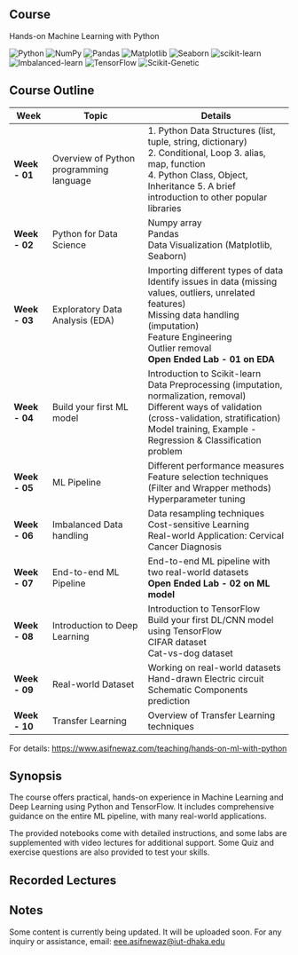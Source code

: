 
## Course

Hands-on Machine Learning with Python

![Python](https://img.shields.io/badge/Python-3.x-blue)
![NumPy](https://img.shields.io/pypi/v/numpy?label=NumPy&color=yellow)
![Pandas](https://img.shields.io/pypi/v/pandas?label=Pandas&color=brightgreen)
![Matplotlib](https://img.shields.io/pypi/v/matplotlib?label=Matplotlib&color=blueviolet)
![Seaborn](https://img.shields.io/pypi/v/seaborn?label=Seaborn&color=9cf)
![scikit-learn](https://img.shields.io/pypi/v/scikit-learn?label=scikit-learn&color=blue)
![Imbalanced-learn](https://img.shields.io/pypi/v/imblearn?label=Imbalanced-learn&color=orange)
![TensorFlow](https://img.shields.io/pypi/v/tensorflow?label=TensorFlow&color=orange)
![Scikit-Genetic](https://img.shields.io/pypi/v/sklearn-genetic?label=Scikit-Genetic&color=purple)

## Course Outline

| **Week**        | **Topic**                                       | **Details**                                                                                                                                                                                                                           |
|-----------------|-------------------------------------------------|---------------------------------------------------------------------------------------------------------------------------------------------------------------------------------------------------------------------------------------|
| **Week - 01**   | Overview of Python programming language         | 1. Python Data Structures (list, tuple, string, dictionary) <br> 2. Conditional, Loop <be> 3. alias, map, function <br> 4. Python Class, Object, Inheritance <be> 5. A brief introduction to other popular libraries                                                                            |
| **Week - 02**   | Python for Data Science                         | Numpy array <br> Pandas <br> Data Visualization (Matplotlib, Seaborn)                                                                                                                                                                 |
| **Week - 03**   | Exploratory Data Analysis (EDA)                 | Importing different types of data <br> Identify issues in data (missing values, outliers, unrelated features) <br> Missing data handling (imputation) <br> Feature Engineering <br> Outlier removal <br> **Open Ended Lab - 01 on EDA** |
| **Week - 04**   | Build your first ML model                       | Introduction to Scikit-learn <br> Data Preprocessing (imputation, normalization, removal) <br> Different ways of validation (cross-validation, stratification) <br> Model training, Example - Regression & Classification problem        |
| **Week - 05**   | ML Pipeline                                     | Different performance measures <br> Feature selection techniques (Filter and Wrapper methods) <br> Hyperparameter tuning                                                                                                               |
| **Week - 06**   | Imbalanced Data handling                        | Data resampling techniques <br> Cost-sensitive Learning <br> Real-world Application: Cervical Cancer Diagnosis                                                                                                                         |
| **Week - 07**   | End-to-end ML Pipeline                          | End-to-end ML pipeline with two real-world datasets <br> **Open Ended Lab - 02 on ML model**                                                                                                                                           |
| **Week - 08**   | Introduction to Deep Learning                   | Introduction to TensorFlow <br> Build your first DL/CNN model using TensorFlow <br> CIFAR dataset <br> Cat-vs-dog dataset                                                                                                              |
| **Week - 09**   | Real-world Dataset                              | Working on real-world datasets <br> Hand-drawn Electric circuit Schematic Components prediction                                                                                                                                        |
| **Week - 10**   | Transfer Learning                               | Overview of Transfer Learning techniques                                                                                                                                                                                               |


For details: https://www.asifnewaz.com/teaching/hands-on-ml-with-python



## Synopsis

The course offers practical, hands-on experience in Machine Learning and Deep Learning using Python and TensorFlow. It includes comprehensive guidance on the entire ML pipeline, with many real-world applications. 

The provided notebooks come with detailed instructions, and some labs are supplemented with video lectures for additional support. Some Quiz and exercise questions are also provided to test your skills.

## Recorded Lectures


## Notes

Some content is currently being updated. It will be uploaded soon.
For any inquiry or assistance, email: eee.asifnewaz@iut-dhaka.edu

